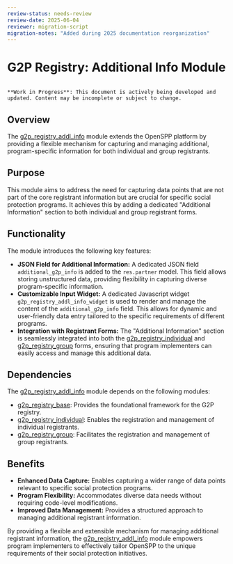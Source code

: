 ```yaml
---
review-status: needs-review
review-date: 2025-06-04
reviewer: migration-script
migration-notes: "Added during 2025 documentation reorganization"
---
```


# G2P Registry: Additional Info Module

```{warning}

**Work in Progress**: This document is actively being developed and updated. Content may be incomplete or subject to change.
```

## Overview

The [g2p_registry_addl_info](g2p_registry_addl_info) module extends the OpenSPP platform by providing a flexible mechanism for capturing and managing additional, program-specific information for both individual and group registrants. 

## Purpose

This module aims to address the need for capturing data points that are not part of the core registrant information but are crucial for specific social protection programs. It achieves this by adding a dedicated "Additional Information" section to both individual and group registrant forms. 

## Functionality

The module introduces the following key features:

- **JSON Field for Additional Information:** A dedicated JSON field `additional_g2p_info` is added to the `res.partner` model. This field allows storing unstructured data, providing flexibility in capturing diverse program-specific information.
- **Customizable Input Widget:** A dedicated Javascript widget `g2p_registry_addl_info_widget` is used to render and manage the content of the `additional_g2p_info` field. This allows for dynamic and user-friendly data entry tailored to the specific requirements of different programs.
- **Integration with Registrant Forms:** The "Additional Information" section is seamlessly integrated into both the [g2p_registry_individual](g2p_registry_individual) and [g2p_registry_group](g2p_registry_group) forms, ensuring that program implementers can easily access and manage this additional data.

## Dependencies

The [g2p_registry_addl_info](g2p_registry_addl_info) module depends on the following modules:

- [g2p_registry_base](g2p_registry_base): Provides the foundational framework for the G2P registry.
- [g2p_registry_individual](g2p_registry_individual): Enables the registration and management of individual registrants.
- [g2p_registry_group](g2p_registry_group): Facilitates the registration and management of group registrants.

## Benefits

- **Enhanced Data Capture:** Enables capturing a wider range of data points relevant to specific social protection programs.
- **Program Flexibility:** Accommodates diverse data needs without requiring code-level modifications.
- **Improved Data Management:** Provides a structured approach to managing additional registrant information.

By providing a flexible and extensible mechanism for managing additional registrant information, the [g2p_registry_addl_info](g2p_registry_addl_info) module empowers program implementers to effectively tailor OpenSPP to the unique requirements of their social protection initiatives.
